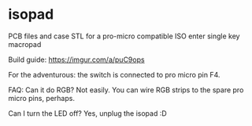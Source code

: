 # isopad
PCB files and case STL for a pro-micro compatible ISO enter single key macropad

Build guide: https://imgur.com/a/puC9ops

For the adventurous: the switch is connected to pro micro pin F4.

FAQ:
Can it do RGB? Not easily. You can wire RGB strips to the spare pro micro pins, perhaps.

Can I turn the LED off? Yes, unplug the isopad :D
